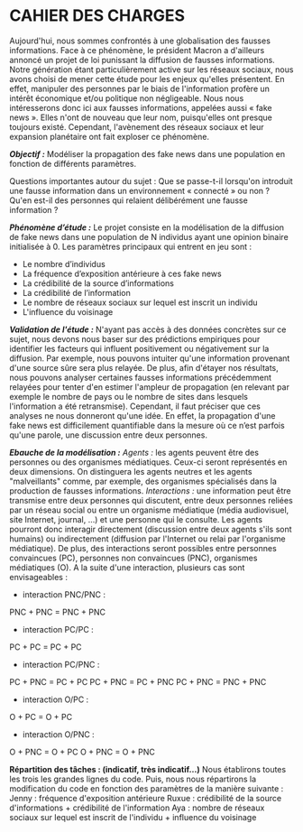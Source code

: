 # CAHIER DES CHARGES


Aujourd'hui, nous sommes confrontés à une globalisation des fausses informations. Face à ce phénomène, le président Macron a d'ailleurs annoncé un projet de loi punissant la diffusion de fausses informations. Notre génération étant particulièrement active sur les réseaux sociaux, nous avons choisi de mener cette étude pour les enjeux qu'elles présentent.  En effet, manipuler des personnes par le biais de l'information profère un intérêt économique et/ou politique non négligeable.
Nous nous intéresserons donc ici aux fausses informations, appelées aussi « fake news ». Elles n'ont de nouveau que leur nom, puisqu'elles ont presque toujours existé. Cependant, l'avènement des réseaux sociaux et leur expansion planétaire ont fait exploser ce phénomène.

**_Objectif :_** Modéliser la propagation des fake news dans une population en fonction de différents paramètres.
	
Questions importantes autour du sujet :
Que se passe-t-il lorsqu'on introduit une fausse information dans un environnement « connecté » ou non ?
Qu'en est-il des personnes qui relaient délibérément une fausse information ?

**_Phénomène d’étude :_**
	Le projet consiste en la modélisation de la diffusion de fake news dans une population de N individus ayant une opinion binaire initialisée à 0. 
	Les paramètres principaux qui entrent en jeu sont :
- Le nombre d’individus
- La fréquence d’exposition antérieure à ces fake news
- La crédibilité de la source d’informations
- La crédibilité de l’information
- Le nombre de réseaux sociaux sur lequel est inscrit un individu
- L'influence du voisinage

**_Validation de l'étude :_**
	N'ayant pas accès à des données concrètes sur ce sujet, nous devons nous baser sur des prédictions empiriques pour identifier les facteurs qui influent positivement ou négativement sur la diffusion. Par exemple, nous pouvons intuiter qu'une information provenant d'une source sûre sera plus relayée. De plus, afin d'étayer nos résultats, nous pouvons analyser certaines fausses informations précédemment relayées pour tenter d'en estimer l'ampleur de propagation (en relevant par exemple le nombre de pays ou le nombre de sites dans lesquels l'information a été retransmise).
	Cependant, il faut préciser que ces analyses ne nous donneront qu'une idée. En effet, la propagation d'une fake news est difficilement quantifiable dans la mesure où ce n’est parfois qu'une parole, une discussion entre deux personnes.

**_Ebauche de la modélisation :_**
_Agents :_ les agents peuvent être des personnes ou des organismes médiatiques. Ceux-ci seront représentés en deux dimensions. On distinguera les agents neutres et les agents "malveillants" comme, par exemple, des organismes spécialisés dans la production de fausses informations.
_Interactions :_ une information peut être transmise entre deux personnes qui discutent, entre deux personnes reliées par un réseau social ou entre un organisme médiatique (média audiovisuel, site Internet, journal, …) et une personne qui le consulte. Les agents pourront donc interagir directement (discussion entre deux agents s'ils sont humains) ou indirectement (diffusion par l'Internet ou relai par l'organisme médiatique). De plus, des interactions seront possibles entre personnes convaincues (PC), personnes non convaincues (PNC), organismes médiatiques (O).
	A la suite d'une interaction, plusieurs cas sont envisageables :
- interaction PNC/PNC :

PNC + PNC 	= PNC + PNC
- interaction PC/PC :

PC + PC 	= PC + PC
- interaction PC/PNC :

PC + PNC 	= PC + PC
PC + PNC 	= PC + PNC
PC + PNC 	= PNC + PNC
- interaction O/PC :

O + PC 		= O + PC
- interaction O/PNC :

O + PNC 	= O + PC
O + PNC 	= O + PNC

**__Répartition des tâches : (indicatif, très indicatif…)__**
	Nous établirons toutes les trois les grandes lignes du code. Puis, nous nous répartirons la modification du code en fonction des paramètres de la manière suivante :
Jenny : fréquence d'exposition antérieure
Ruxue : crédibilité de la source d'informations + crédibilité de l'information
Aya : nombre de réseaux sociaux sur lequel est inscrit de l'individu + influence du voisinage
